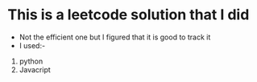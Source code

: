 # This is a leetcode solution that I did
- Not the efficient one but I figured that it is good to track it
- I used:-
1. python
2. Javacript
